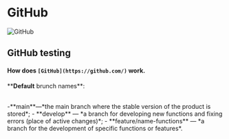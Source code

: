 # GitHub

![GitHub](https://visualmodo.com/wp-content/uploads/2018/04/Using-GitHub-To-Improve-Workflow-3.jpg)

## GitHub testing

#### How does `[GitHub](https://github.com/)` work.

<p>**<strong>Default</strong> brunch names**:</p>
<br>
-**main**—*the main branch where the stable version of the product is stored*;
- **develop** — *a branch for developing new functions and fixing errors (place of active changes)*;
- **feature/name-functions** — *a branch for the development of specific functions or features*.
